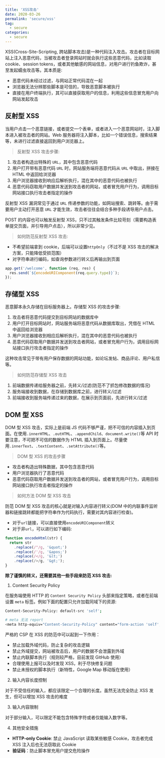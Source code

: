 ```yaml
---
title: 'XSS攻击'
date: 2020-03-26
permalink: 'secure/xss'
tag:
  - secure
categories:
  - secure
---
```


XSS(Cross-Site-Scripting, 跨站脚本攻击)是一种代码注入攻击。攻击者在目标网站上注入恶意代码，当被攻击者登录网站时就会执行这些恶意代码，比如读取 cookie、session tokens，或者其他敏感的网站信息，对用户进行钓鱼欺诈，甚至发起蠕虫攻击等。其本质是:

- 恶意代码未经过过滤，与网站正常代码混在一起
- 浏览器无法分辨那些脚本是可信的，导致恶意脚本被执行
- 直接在用户终端执行，其可以直接获取用户的信息，利用这些信息冒充用户向网站发起攻击

## 反射型 XSS

当用户点击一个恶意链接，或者提交一个表单，或者进入一个恶意网站时，注入脚本进入被攻击者的网站。Web 服务器将注入脚本，比如一个错误信息，搜索结果等，未进行过滤直接返回到用户浏览器上。

> 反射型 XSS 攻击步骤:

1. 攻击者构造出特殊的 `URL`，其中包含恶意代码
2. 用户打开带有恶意代码 `URL` 时，网站服务端将恶意代码从 `URL` 中取出，拼接在 HTML 中返回给浏览器
3. 用户浏览器接收到响应后解析执行，混在其中的恶意代码也被执行
4. 恶意代码窃取用户数据并发送到攻击者的网站，或者冒充用户行为，调用目标网站接口执行攻击者指定的操作

反射型 XSS 漏洞常见于通过 `URL` 传递参数的功能，如网站搜索、跳转等。由于需要用户主动打开恶意 `URL` 才能生效，攻击者往往会结合多种手段诱导用户点击。

POST 的内容也可以触发反射型 XSS，只不过其触发条件比较苛刻（需要构造表单提交页面，并引导用户点击），所以非常少见。

> 如何防范反射型 XSS 攻击:

- 不希望前端拿到 cookie，后端可以设置`httpOnly`（不过不是 XSS 攻击的解决方案，只能降低受损范围）
- 对字符串进行编码，如查询参数进行转义后再输出到页面

```js
app.get('/welcome', function (req, res) {
  res.send(`${encodeURIComponent(req.query.type)}`);
});
```

## 存储型 XSS

恶意脚本永久存储在目标服务器上。存储型 XSS 的攻击步骤:

1. 攻击者将恶意代码提交到目标网站的数据库中
2. 用户打开目标网站时，网站服务端将恶意代码从数据库取出，凭借在 HTML 中返回给浏览器
3. 用户浏览器接收到相应后解析执行，混在其中的恶意代码也被执行
4. 恶意代码窃取用户数据并发送到攻击者网站，或者冒充用户行为，调用目标网站接口执行攻击者指定的操作

这种攻击常见于带有用户保存数据的网站功能，如论坛发帖、商品评论、用户私信等。

> 如何防范存储型 XSS 攻击

1. 前端数据传递给服务器之前，先转义/过滤(防范不了抓包修改数据的情况)
2. 服务端接收到数据，在存储到数据库之前，进行转义/过滤
3. 前端接收到服务端传递过来的数据，在展示到页面前，先进行转义/过滤

## DOM 型 XSS

DOM 型 XSS 攻击，实际上是前端 JS 代码不够严谨，把不可信的内容插入到页面。在使用`.innerHTML`、`.outHTML`、`.appendChild`、`document.write()`等 API 时要注意，不可把不可信的数据作为 HTML 插入到页面上。尽量使用`.innerText`、`.textContent`、`.setAttribute()`等。

> DOM 型 XSS 的攻击步骤

- 攻击者构造出特殊数据，其中包含恶意代码
- 用户浏览器执行了恶意代码
- 恶意代码窃取用户数据并发送到攻击者的网站，或者冒充用户行为，调用目标网站接口执行攻击者指定的操作

> 如何方法 DOM 型 XSS 攻击

防范 DOM 型 XSS 攻击的核心就是对输入内容进行转义(DOM 中的内联事件监听器和链接跳转都能把字符串作为代码执行，需要对其内容进行检查)。

- 对于`url`链接，可以直接使用`encodeURIComponent`转义
- 对于非`url`，可以进行如下编码:

```js
function encodeHtml(str) {
  return str
    .replace(/"/g, '&quot;')
    .replace(/'/g, '&apos;')
    .replace(/</g, '&lt;')
    .replace(/>/g, '&gt;');
}
```

**除了谨慎的转义，还需要其他一些手段来防范 XSS 攻击:**

1. Content Security Policy

在服务端使用 HTTP 的 `Content Security Policy` 头部来指定策略，或者在前端设置 `meta` 标签。例如下面的配置只允许加载同域下的资源:

```bash
Content-Security-Policy: default-src 'self';

# meta 无法 report
<meta http-equiv="Content-Security-Policy" content="form-action 'self';">
```

严格的 CSP 在 XSS 的防范中可以起到一下作用：

- 禁止加载外域代码，防止复杂的攻击逻辑
- 禁止外域提交，网站被攻击后，用户的数据不会泄露到外域
- 禁止内联脚本执行（规则较严格，目前发现 GitHub 使用）
- 合理使用上报可以及时发现 XSS，利于尽快修复问题
- 禁止未授权的脚本执行（新特性，Google Map 移动版在使用）

2. 输入内容长度控制

对于不受信任的输入，都应该限定一个合理的长度。虽然无法完全防止 XSS 发生，但可以增加 XSS 攻击的难度

3. 输入内容限制

对于部分输入，可以限定不能包含特殊字符或者仅能输入数字等。

4. 其他安全措施

- **HTTP-only Cookie**: 禁止 JavaScript 读取某些敏感 Cookie，攻击者完成 XSS 注入后也无法窃取此 Cookie
- **验证码**：防止脚本冒充用户提交危险操作

